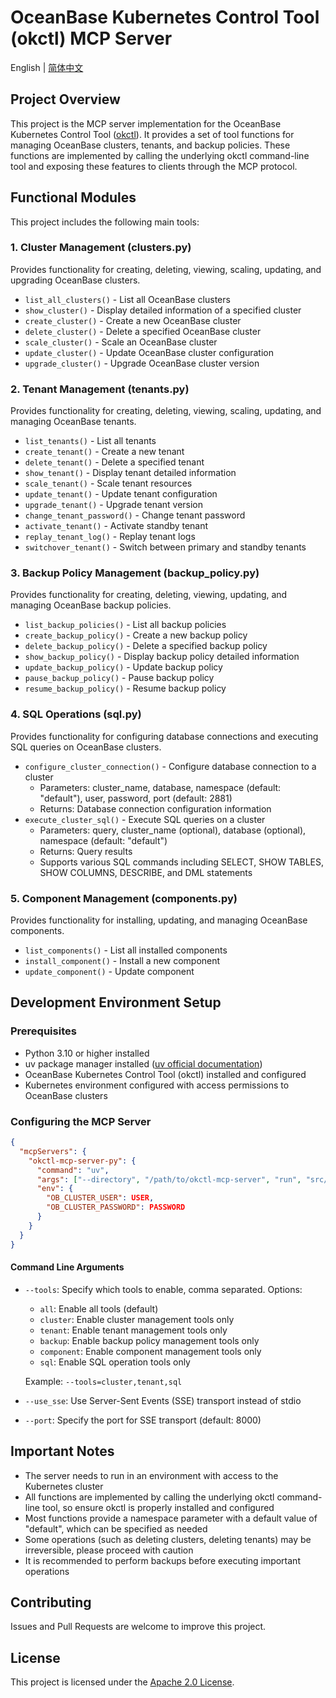 # OceanBase Kubernetes Control Tool (okctl) MCP Server

English | [简体中文](README-CN.md)

## Project Overview

This project is the MCP server implementation for the OceanBase Kubernetes Control Tool ([okctl](https://github.com/oceanbase/ob-operator?tab=readme-ov-file#using-cli-tool-okctl)). It provides a set of tool functions for managing OceanBase clusters, tenants, and backup policies. These functions are implemented by calling the underlying okctl command-line tool and exposing these features to clients through the MCP protocol.

## Functional Modules

This project includes the following main tools:

### 1. Cluster Management (clusters.py)

Provides functionality for creating, deleting, viewing, scaling, updating, and upgrading OceanBase clusters.

- `list_all_clusters()` - List all OceanBase clusters
- `show_cluster()` - Display detailed information of a specified cluster
- `create_cluster()` - Create a new OceanBase cluster
- `delete_cluster()` - Delete a specified OceanBase cluster
- `scale_cluster()` - Scale an OceanBase cluster
- `update_cluster()` - Update OceanBase cluster configuration
- `upgrade_cluster()` - Upgrade OceanBase cluster version

### 2. Tenant Management (tenants.py)

Provides functionality for creating, deleting, viewing, scaling, updating, and managing OceanBase tenants.

- `list_tenants()` - List all tenants
- `create_tenant()` - Create a new tenant
- `delete_tenant()` - Delete a specified tenant
- `show_tenant()` - Display tenant detailed information
- `scale_tenant()` - Scale tenant resources
- `update_tenant()` - Update tenant configuration
- `upgrade_tenant()` - Upgrade tenant version
- `change_tenant_password()` - Change tenant password
- `activate_tenant()` - Activate standby tenant
- `replay_tenant_log()` - Replay tenant logs
- `switchover_tenant()` - Switch between primary and standby tenants

### 3. Backup Policy Management (backup_policy.py)

Provides functionality for creating, deleting, viewing, updating, and managing OceanBase backup policies.

- `list_backup_policies()` - List all backup policies
- `create_backup_policy()` - Create a new backup policy
- `delete_backup_policy()` - Delete a specified backup policy
- `show_backup_policy()` - Display backup policy detailed information
- `update_backup_policy()` - Update backup policy
- `pause_backup_policy()` - Pause backup policy
- `resume_backup_policy()` - Resume backup policy

### 4. SQL Operations (sql.py)

Provides functionality for configuring database connections and executing SQL queries on OceanBase clusters.

- `configure_cluster_connection()` - Configure database connection to a cluster
  - Parameters: cluster_name, database, namespace (default: "default"), user, password, port (default: 2881)
  - Returns: Database connection configuration information
- `execute_cluster_sql()` - Execute SQL queries on a cluster
  - Parameters: query, cluster_name (optional), database (optional), namespace (default: "default")
  - Returns: Query results
  - Supports various SQL commands including SELECT, SHOW TABLES, SHOW COLUMNS, DESCRIBE, and DML statements

### 5. Component Management (components.py)

Provides functionality for installing, updating, and managing OceanBase components.

- `list_components()` - List all installed components
- `install_component()` - Install a new component
- `update_component()` - Update component

## Development Environment Setup

### Prerequisites

- Python 3.10 or higher installed
- uv package manager installed ([uv official documentation](https://github.com/astral-sh/uv))
- OceanBase Kubernetes Control Tool (okctl) installed and configured
- Kubernetes environment configured with access permissions to OceanBase clusters

### Configuring the MCP Server

```json
{
  "mcpServers": {
    "okctl-mcp-server-py": {
      "command": "uv",
      "args": ["--directory", "/path/to/okctl-mcp-server", "run", "src/okctl/server.py"],
      "env": {
        "OB_CLUSTER_USER": USER,
        "OB_CLUSTER_PASSWORD": PASSWORD
      }
    }
  }
}
```

#### Command Line Arguments

- `--tools`: Specify which tools to enable, comma separated. Options:

  - `all`: Enable all tools (default)
  - `cluster`: Enable cluster management tools only
  - `tenant`: Enable tenant management tools only
  - `backup`: Enable backup policy management tools only
  - `component`: Enable component management tools only
  - `sql`: Enable SQL operation tools only

  Example: `--tools=cluster,tenant,sql`

- `--use_sse`: Use Server-Sent Events (SSE) transport instead of stdio
- `--port`: Specify the port for SSE transport (default: 8000)

## Important Notes

- The server needs to run in an environment with access to the Kubernetes cluster
- All functions are implemented by calling the underlying okctl command-line tool, so ensure okctl is properly installed and configured
- Most functions provide a namespace parameter with a default value of "default", which can be specified as needed
- Some operations (such as deleting clusters, deleting tenants) may be irreversible, please proceed with caution
- It is recommended to perform backups before executing important operations

## Contributing

Issues and Pull Requests are welcome to improve this project.

## License

This project is licensed under the [Apache 2.0 License](LICENSE).
